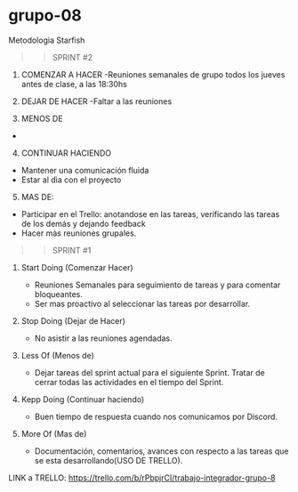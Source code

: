 # grupo-08
Metodologia Starfish

>> SPRINT #2
1) COMENZAR A HACER
-Reuniones semanales de grupo todos los jueves antes de clase, a las 18:30hs 

2) DEJAR DE HACER
-Faltar a las reuniones

3) MENOS DE 
- 

4) CONTINUAR HACIENDO
- Mantener una comunicación fluida
- Estar al dìa con el proyecto

5) MAS DE:
- Participar en el Trello: anotandose en las tareas, verificando las tareas de los demás y dejando feedback
- Hacer màs reuniones grupales.


>> SPRINT #1
1) Start Doing (Comenzar Hacer)
   - Reuniones Semanales para seguimiento de tareas y para comentar bloqueantes.
   - Ser mas proactivo al seleccionar las tareas por desarrollar.
   
2) Stop Doing (Dejar de Hacer)
    - No asistir a las reuniones agendadas.

3) Less Of (Menos de)
    - Dejar tareas del sprint actual para el siguiente Sprint. Tratar de cerrar todas las actividades en el tiempo del Sprint.

4) Kepp Doing (Continuar haciendo)
    - Buen tiempo de respuesta cuando nos comunicamos por Discord.

5) More Of (Mas de)
    - Documentación, comentarios, avances con respecto a las tareas que se esta desarrollando(USO DE TRELLO).


LINK a TRELLO: https://trello.com/b/rPbpjrCI/trabajo-integrador-grupo-8